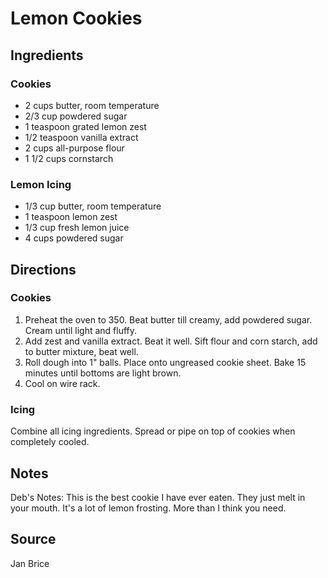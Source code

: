 # Lemon Cookies

## Ingredients

### Cookies

- 2 cups butter, room temperature
- 2/3 cup powdered sugar
- 1 teaspoon grated lemon zest
- 1/2 teaspoon vanilla extract
- 2 cups all-purpose flour
- 1 1/2 cups cornstarch

### Lemon Icing

- 1/3 cup butter, room temperature
- 1 teaspoon lemon zest
- 1/3 cup fresh lemon juice
- 4 cups powdered sugar

## Directions

### Cookies

1. Preheat the oven to 350. Beat butter till creamy, add powdered sugar. Cream until light and fluffy.
2. Add zest and vanilla extract. Beat it well. Sift flour and corn starch, add to butter mixture, beat well.
3. Roll dough into 1" balls. Place onto ungreased cookie sheet. Bake 15 minutes until bottoms are light brown.
4. Cool on wire rack.

### Icing

Combine all icing ingredients. Spread or pipe on top of cookies when completely cooled.

## Notes

Deb's Notes: This is the best cookie I have ever eaten. They just melt in your mouth. It's a lot of lemon frosting. More than I think you need.

## Source

Jan Brice